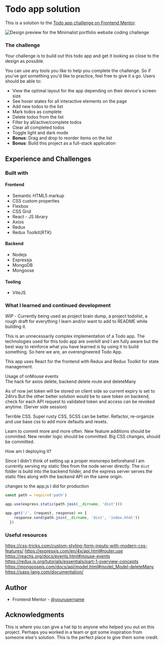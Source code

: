 # Todo app solution

This is a solution to the [Todo app challenge on Frontend Mentor](https://www.frontendmentor.io/challenges/todo-app-Su1_KokOW).

![Design preview for the Minimalist portfolio website coding challenge](./design/preview.jpg)

### The challenge

Your challenge is to build out this todo app and get it looking as close to the design as possible.

You can use any tools you like to help you complete the challenge. So if you've got something you'd like to practice, feel free to give it a go.
Users should be able to:

- View the optimal layout for the app depending on their device's screen size
- See hover states for all interactive elements on the page
- Add new todos to the list
- Mark todos as complete
- Delete todos from the list
- Filter by all/active/complete todos
- Clear all completed todos
- Toggle light and dark mode
- **Bonus**: Drag and drop to reorder items on the list
- **Bonus**: Build this project as a full-stack application

## Experience and Challenges 

### Built with

#### Frontend
- Semantic HTML5 markup
- CSS custom properties
- Flexbox
- CSS Grid
- React - JS library
- Axios
- Redux
- Redux Toolkit(RTK)

#### Backend
- Nodejs
- Expressjs
- MongoDB
- Mongoose

#### Tooling
- ViteJS

### What I learned and continued development

_WIP_ - Currently being used as project brain dump, a project todolist, a rough draft for everything I learn and/or want to add to README while building it.

This is an unnecessarily complex implementation of a Todo app. The technologies used for this todo app are overkill and I am fully aware but the best way to reinforce what you have learned is by using it to build something. 
So here we are, an overengineered Todo App.

This app uses React for the frontend with Redux and Redux Toolkit for state management. 

Usage of onMouse events   
The hack for axios delete, backend delete route and deleteMany

As of now jwt token will be stored on client side so current expiry is set to 24hrs
But the other better solution would be to save token on backend, check for each API request to validated token and access can be revoked anytime. (Server side session)

Terrible CSS. Super rusty CSS, SCSS can be better. Refactor, re-organize and use base css to add more defaults and resets.

Learn to commit more and more often. New feature additions should be commited. New render logic should be committed. Big CSS changes, should be committed.

How am I deploying it? 

Since I didn't think of setting up a proper monorepo beforehand I am currently serving my static files from the node server directly. The `dist` folder is build into the backend folder, and the express server serves the static files along with the backend API on the same origin.

changes to the app.js I did for production

```javascript
const path = require('path')

app.use(express.static(path.join(__dirname, 'dist')))

app.get('/', (request, response) => {
    response.send(path.join(__dirname, 'dist', 'index.html'))
  })

```


### Useful resources

https://css-tricks.com/custom-styling-form-inputs-with-modern-css-features/
https://expressjs.com/en/4x/api.html#router.use
https://reactjs.org/docs/events.html#mouse-events
https://redux.js.org/tutorials/essentials/part-1-overview-concepts
https://mongoosejs.com/docs/api/model.html#model_Model-deleteMany
https://sass-lang.com/documentation/


## Author

- Frontend Mentor - [@yourusername](https://www.frontendmentor.io/profile/yourusername)

## Acknowledgments

This is where you can give a hat tip to anyone who helped you out on this project. Perhaps you worked in a team or got some inspiration from someone else's solution. This is the perfect place to give them some credit.
